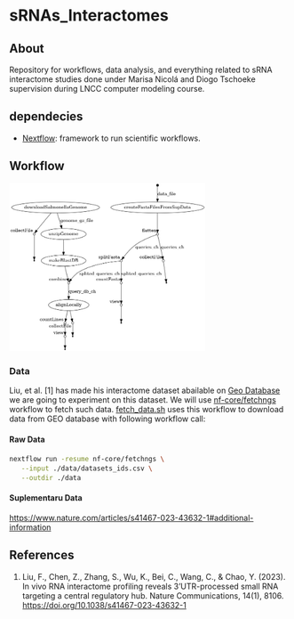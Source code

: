 sRNAs_Interactomes
===

## About

Repository for workflows, data analysis, and everything related to sRNA interactome studies done under Marisa Nicolá and Diogo Tschoeke supervision during LNCC computer modeling course.

## dependecies

- [Nextflow](https://www.nextflow.io/): framework to run scientific workflows.

## Workflow

<div class="center">
   <img src="./docs/dag.png" style="text-align: center; width: 70%; border: 1px;margin: auto"/>
</dib>

### Data


Liu, et al. [1] has made his interactome dataset abailable on [Geo Database](https://www.ncbi.nlm.nih.gov/geo/query/acc.cgi?acc=GSE234792) we are going to experiment on this dataset. We will use [nf-core/fetchngs](https://nf-co.re/fetchngs/1.11.0) workflow to fetch such data. [fetch_data.sh](./fetch_data.sh) uses this workflow to download data from GEO database with following workflow call:

#### Raw Data

```bash
nextflow run -resume nf-core/fetchngs \
   --input ./data/datasets_ids.csv \
   --outdir ./data
```

#### Suplementaru Data

https://www.nature.com/articles/s41467-023-43632-1#additional-information


## References

1. Liu, F., Chen, Z., Zhang, S., Wu, K., Bei, C., Wang, C., & Chao, Y. (2023). In vivo RNA interactome profiling reveals 3’UTR-processed small RNA targeting a central regulatory hub. Nature Communications, 14(1), 8106. https://doi.org/10.1038/s41467-023-43632-1